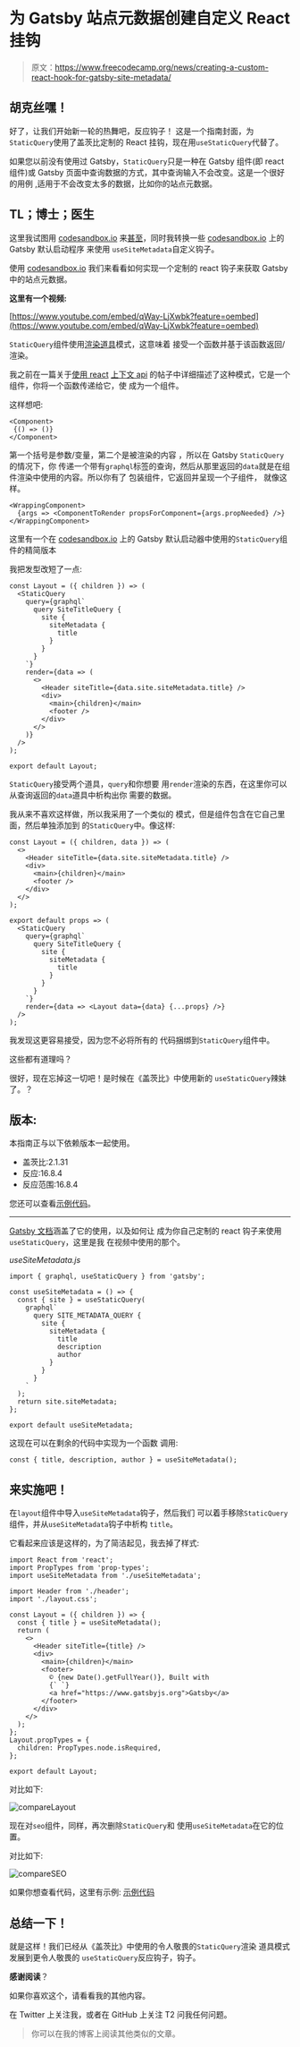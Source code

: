 # 为 Gatsby 站点元数据创建自定义 React 挂钩

> 原文：<https://www.freecodecamp.org/news/creating-a-custom-react-hook-for-gatsby-site-metadata/>

## 胡克丝嘿！

好了，让我们开始新一轮的热舞吧，反应钩子！
这是一个指南封面，为
`StaticQuery`使用了盖茨比定制的 React 挂钩，现在用`useStaticQuery`代替了。

如果您以前没有使用过 Gatsby，`StaticQuery`只是一种在 Gatsby 组件(即 react 组件)或 Gatsby
页面中查询数据的方式，其中查询输入不会改变。这是一个很好的用例
,适用于不会改变太多的数据，比如你的站点元数据。

## TL；博士；医生

这里我试图用 [codesandbox.io](https://codesandbox.io) 来[甚至](https://youtu.be/8ruJBKFrRCk?t=93)，同时我转换一些 [codesandbox.io](https://codesandbox.io) 上的 Gatsby 默认启动程序
来使用
`useSiteMetadata`自定义钩子。

使用 [codesandbox.io](https://codesandbox.io) 我们来看看如何实现一个定制的 react
钩子来获取 Gatsby 中的站点元数据。

**这里有一个视频:**

[https://www.youtube.com/embed/qWay-LjXwbk?feature=oembed](https://www.youtube.com/embed/qWay-LjXwbk?feature=oembed)

`StaticQuery`组件使用[渲染道具](https://reactjs.org/docs/render-props.html)模式，这意味着
接受一个函数并基于该函数返回/渲染。

我之前在一篇关于[使用 react](http://localhost:8899/react-context-api-getting-started)
[上下文 api](http://localhost:8899/react-context-api-getting-started) 的帖子中详细描述了这种模式，它是一个组件，你将一个函数传递给它，使
成为一个组件。

这样想吧:

```
<Component>
 {() => ()}
</Component> 
```

第一个括号是参数/变量，第二个是被渲染的内容
，所以在 Gatsby `StaticQuery`的情况下，你
传递一个带有`graphql`标签的查询，然后从那里返回的`data`就是在组件渲染中使用的内容。所以你有了
包装组件，它返回并呈现一个子组件，
就像这样。

```
<WrappingComponent>
  {args => <ComponentToRender propsForComponent={args.propNeeded} />}
</WrappingComponent> 
```

这里有一个在 [codesandbox.io](https://codesandbox.io) 上的
Gatsby 默认启动器中使用的`StaticQuery`组件的精简版本

我把发型改短了一点:

```
const Layout = ({ children }) => (
  <StaticQuery
    query={graphql`
      query SiteTitleQuery {
        site {
          siteMetadata {
            title
          }
        }
      }
    `}
    render={data => (
      <>
        <Header siteTitle={data.site.siteMetadata.title} />
        <div>
          <main>{children}</main>
          <footer />
        </div>
      </>
    )}
  />
);

export default Layout; 
```

`StaticQuery`接受两个道具，`query`和你想要
用`render`渲染的东西，在这里你可以从查询返回的`data`道具中析构出你
需要的数据。

我从来不喜欢这样做，所以我采用了一个类似的
模式，但是组件包含在它自己里面，然后单独添加到
的`StaticQuery`中。像这样:

```
const Layout = ({ children, data }) => (
  <>
    <Header siteTitle={data.site.siteMetadata.title} />
    <div>
      <main>{children}</main>
      <footer />
    </div>
  </>
);

export default props => (
  <StaticQuery
    query={graphql`
      query SiteTitleQuery {
        site {
          siteMetadata {
            title
          }
        }
      }
    `}
    render={data => <Layout data={data} {...props} />}
  />
); 
```

我发现这更容易接受，因为您不必将所有的
代码捆绑到`StaticQuery`组件中。

这些都有道理吗？

很好，现在忘掉这一切吧！是时候在《盖茨比》中使用新的
`useStaticQuery`辣妹了。？

## 版本:

本指南正与以下依赖版本一起使用。

*   盖茨比:2.1.31
*   反应:16.8.4
*   反应范围:16.8.4

您还可以查看[示例代码](https://codesandbox.io/s/1vnvko0zqj)。

* * *

[Gatsby 文档](https://www.gatsbyjs.org/docs/use-static-query/)涵盖了它的使用，以及如何让
成为你自己定制的 react 钩子来使用`useStaticQuery`，这里是我
在视频中使用的那个。

*useSiteMetadata.js*

```
import { graphql, useStaticQuery } from 'gatsby';

const useSiteMetadata = () => {
  const { site } = useStaticQuery(
    graphql`
      query SITE_METADATA_QUERY {
        site {
          siteMetadata {
            title
            description
            author
          }
        }
      }
    `
  );
  return site.siteMetadata;
};

export default useSiteMetadata; 
```

这现在可以在剩余的代码中实现为一个函数
调用:

```
const { title, description, author } = useSiteMetadata(); 
```

## 来实施吧！

在`layout`组件中导入`useSiteMetadata`钩子，然后我们
可以着手移除`StaticQuery`组件，并从`useSiteMetadata`钩子中析构
`title`。

它看起来应该是这样的，为了简洁起见，我去掉了样式:

```
import React from 'react';
import PropTypes from 'prop-types';
import useSiteMetadata from './useSiteMetadata';

import Header from './header';
import './layout.css';

const Layout = ({ children }) => {
  const { title } = useSiteMetadata();
  return (
    <>
      <Header siteTitle={title} />
      <div>
        <main>{children}</main>
        <footer>
          © {new Date().getFullYear()}, Built with
          {` `}
          <a href="https://www.gatsbyjs.org">Gatsby</a>
        </footer>
      </div>
    </>
  );
};
Layout.propTypes = {
  children: PropTypes.node.isRequired,
};

export default Layout; 
```

对比如下:

![compareLayout](img/c76dbd7e43c4f5cbe91571d0b8127fed.png)

现在对`seo`组件，同样，再次删除`StaticQuery`和
使用`useSiteMetadata`在它的位置。

对比如下:

![compareSEO](img/5a3ad66f3f70a3a474236acad2b3ce80.png)

如果你想查看代码，这里有示例:
[示例代码](https://codesandbox.io/s/1vnvko0zqj)

## 总结一下！

就是这样！我们已经从《盖茨比》中使用的令人敬畏的`StaticQuery`渲染
道具模式发展到更令人敬畏的
`useStaticQuery`反应钩子，钩子。

**感谢阅读**？

如果你喜欢这个，请看看我的其他内容。

在 Twitter 上关注我，或者在 GitHub 上关注 T2 问我任何问题。

> 你可以在我的博客上阅读其他类似的文章。